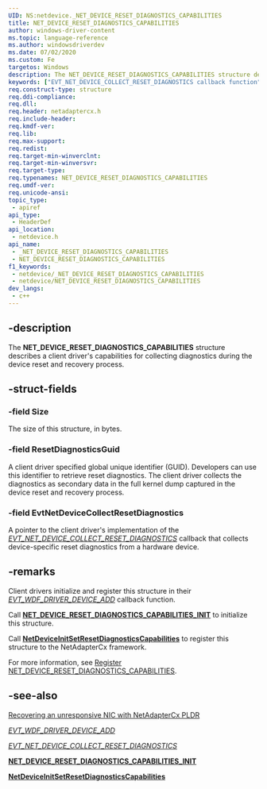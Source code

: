 ```yaml
---
UID: NS:netdevice._NET_DEVICE_RESET_DIAGNOSTICS_CAPABILITIES
title: NET_DEVICE_RESET_DIAGNOSTICS_CAPABILITIES
author: windows-driver-content
ms.topic: language-reference
ms.author: windowsdriverdev
ms.date: 07/02/2020
ms.custom: Fe
targetos: Windows
description: The NET_DEVICE_RESET_DIAGNOSTICS_CAPABILITIES structure describes a client driver's capabilities for collecting diagnostics during the device reset and recovery process.
keywords: ["EVT_NET_DEVICE_COLLECT_RESET_DIAGNOSTICS callback function"]
req.construct-type: structure
req.ddi-compliance:
req.dll:
req.header: netadaptercx.h
req.include-header:
req.kmdf-ver:
req.lib:
req.max-support:
req.redist:
req.target-min-winverclnt:
req.target-min-winversvr:
req.target-type:
req.typenames: NET_DEVICE_RESET_DIAGNOSTICS_CAPABILITIES
req.umdf-ver:
req.unicode-ansi:
topic_type:
 - apiref
api_type:
 - HeaderDef
api_location:
 - netdevice.h
api_name:
 - _NET_DEVICE_RESET_DIAGNOSTICS_CAPABILITIES
 - NET_DEVICE_RESET_DIAGNOSTICS_CAPABILITIES
f1_keywords:
 - netdevice/_NET_DEVICE_RESET_DIAGNOSTICS_CAPABILITIES
 - netdevice/NET_DEVICE_RESET_DIAGNOSTICS_CAPABILITIES
dev_langs:
 - c++
---
```


## -description

The **NET_DEVICE_RESET_DIAGNOSTICS_CAPABILITIES** structure describes a client driver's capabilities for collecting diagnostics during the device reset and recovery process.

## -struct-fields

### -field Size

The size of this structure, in bytes.

### -field ResetDiagnosticsGuid

A client driver specified global unique identifier (GUID). Developers can use this identifier to retrieve reset diagnostics. The client driver collects the diagnostics as secondary data in the full kernel dump captured in the device reset and recovery process.

### -field EvtNetDeviceCollectResetDiagnostics

A pointer to the client driver's implementation of the [*EVT_NET_DEVICE_COLLECT_RESET_DIAGNOSTICS*](nc-netdevice-evt_net_device_collect_reset_diagnostics.md) callback that collects device-specific reset diagnostics from a hardware device.

## -remarks

Client drivers initialize and register this structure in their [*EVT_WDF_DRIVER_DEVICE_ADD*](../wdfdriver/nc-wdfdriver-evt_wdf_driver_device_add.md) callback function.

Call [**NET_DEVICE_RESET_DIAGNOSTICS_CAPABILITIES_INIT**](nf-netdevice-net_device_reset_diagnostics_capabilities_init.md) to initialize this structure.

Call [**NetDeviceInitSetResetDiagnosticsCapabilities**](nf-netdevice-netdeviceinitsetresetdiagnosticscapabilities.md) to register this structure to the NetAdapterCx framework.

For more information, see [Register NET_DEVICE_RESET_DIAGNOSTICS_CAPABILITIES](/windows-hardware/drivers/netcx/platform-level-device-reset/#register-NET_DEVICE_RESET_DIAGNOSTICS_CAPABILITIES).

## -see-also

[Recovering an unresponsive NIC with NetAdapterCx PLDR](/windows-hardware/drivers/netcx/platform-level-device-reset/)

[*EVT_WDF_DRIVER_DEVICE_ADD*](../wdfdriver/nc-wdfdriver-evt_wdf_driver_device_add.md)

[*EVT_NET_DEVICE_COLLECT_RESET_DIAGNOSTICS*](nc-netdevice-evt_net_device_collect_reset_diagnostics.md)

[**NET_DEVICE_RESET_DIAGNOSTICS_CAPABILITIES_INIT**](nf-netdevice-net_device_reset_diagnostics_capabilities_init.md)

[**NetDeviceInitSetResetDiagnosticsCapabilities**](nf-netdevice-netdeviceinitsetresetdiagnosticscapabilities.md)
